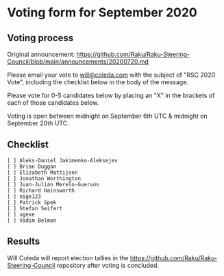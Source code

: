 # Voting form for September 2020

## Voting process

Original announcement: https://github.com/Raku/Raku-Steering-Council/blob/main/announcements/20200720.md

Please email your vote to will@coleda.com with the subject of "RSC 2020 Vote", including the checklist below in the body of the message.

Please vote for 0-5 candidates below by placing an "X" in the brackets of each of those candidates below.

Voting is open between midnight on September 6th UTC & midnight on September 20th UTC.

## Checklist

```
[ ] Aleks-Daniel Jakimenko-Aleksejev
[ ] Brian Duggan
[ ] Elizabeth Mattijsen
[ ] Jonathan Worthington
[ ] Juan-Julián Merelo-Guervós
[ ] Richard Hainsworth
[ ] nige123
[ ] Patrick Spek
[ ] Stefan Seifert
[ ] ugexe
[ ] Vadim Belman
```
## Results

Will Coleda will report election tallies in the https://github.com/Raku/Raku-Steering-Council repository after voting is concluded.
